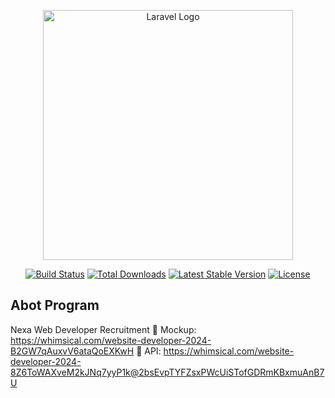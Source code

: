<p align="center"><a href="https://laravel.com" target="_blank"><img src="https://raw.githubusercontent.com/laravel/art/master/logo-lockup/5%20SVG/2%20CMYK/1%20Full%20Color/laravel-logolockup-cmyk-red.svg" width="400" alt="Laravel Logo"></a></p>

<p align="center">
<a href="https://github.com/laravel/framework/actions"><img src="https://github.com/laravel/framework/workflows/tests/badge.svg" alt="Build Status"></a>
<a href="https://packagist.org/packages/laravel/framework"><img src="https://img.shields.io/packagist/dt/laravel/framework" alt="Total Downloads"></a>
<a href="https://packagist.org/packages/laravel/framework"><img src="https://img.shields.io/packagist/v/laravel/framework" alt="Latest Stable Version"></a>
<a href="https://packagist.org/packages/laravel/framework"><img src="https://img.shields.io/packagist/l/laravel/framework" alt="License"></a>
</p>

## Abot Program
Nexa Web Developer Recruitment
📱 Mockup: https://whimsical.com/website-developer-2024-B2GW7qAuxvV6ataQoEXKwH
🚀 API: https://whimsical.com/website-developer-2024-8Z6ToWAXveM2kJNq7yyP1k@2bsEvpTYFZsxPWcUiSTofGDRmKBxmuAnB7U
